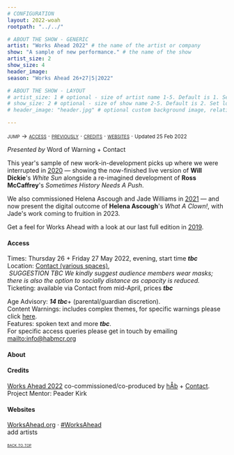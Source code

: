 ```yaml
---
# CONFIGURATION
layout: 2022-woah
rootpath: "../../"

# ABOUT THE SHOW - GENERIC
artist: "Works Ahead 2022" # the name of the artist or company
show: "A sample of new performance." # the name of the show
artist_size: 2
show_size: 4
header_image:    
season: "Works Ahead 26+27|5|2022"

# ABOUT THE SHOW - LAYOUT
# artist_size: 1 # optional - size of artist name 1-5. Default is 1. Set longer names to lower values
# show_size: 2 # optional - size of show name 2-5. Default is 2. Set longer names to lower values
# header_image: "header.jpg" # optional custom background image, relative to current page

---
```

<span style='font-variant: small-caps'>jump → [access](/current/2022-worksahead/#access) · [previously](/current/2022-worksahead/#previously) · [credits](/current/2022-worksahead/#credits) · [websites](/current/2022-worksahead/#websites)</span> · <small>Updated 25 Feb 2022</small>        
        
*Presented by* Word of Warning + Contact        
        
This year's sample of new work-in-development picks up where we were interrupted in [2020](/hab/worksahead/#2020) — showing the now-finished live version of **Will Dickie**'s *White Sun* alongside a re-imagined development of **Ross McCaffrey**'s *Sometimes History Needs A Push*.        
        
We also commissioned Helena Ascough and Jade Williams in [2021](/hab/worksahead/#2021) — and now present the digital outcome of **Helena Ascough**'s *What A Clown!*, with Jade's work coming to fruition in 2023.        
        
Get a feel for Works Ahead with a look at our last full edition in [2019](/archive/2019-worksahead).        

#### Access                 
Times: Thursday 26 + Friday 27 May 2022, evening, start time ***tbc***<br>Location: <a href="https://" target="_blank">Contact (various spaces)</a>, <br>&nbsp;*SUGGESTION TBC We kindly suggest audience members wear masks; there is also the option to socially distance as capacity is reduced.*<br>Ticketing: available via Contact from mid-April, prices ***tbc***        
        
Age Advisory: ***14 tbc***+ (parental/guardian discretion).<br>Content Warnings: includes complex themes, for specific warnings please click [here](/warnings).<br>Features: spoken text and more ***tbc***.<br>For specific access queries please get in touch by emailing <mailto:info@habmcr.org>        
         
#### About         
        
#### Credits         
[Works Ahead 2022](/hab/worksahead/#2022) co-commissioned/co-produced by [hÅb](/hab) + <a href="https://contactmcr.com" target="_blank">Contact</a>.<br>Project Mentor: Peader Kirk        
        
#### Websites          
<a href="http://worksahead.org" target="_blank">WorksAhead.org</a> · <a href="http://twitter.com/hashtag/WorksAhead" target="_blank">#WorksAhead</a><br>add artists        
        
<small><span style='font-variant: small-caps'>[back to top](/current/2022-worksahead)</span></small>
